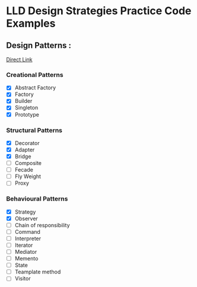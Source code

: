 # LLD Design Strategies Practice Code Examples

## Design Patterns : 

[Direct Link](https://github.com/ShyamPrgrmr/lld-design-strategies/tree/master/src/main/java/lld/design/patterns)

### Creational Patterns
- [x] Abstract Factory
- [x] Factory
- [x] Builder
- [x] Singleton
- [x] Prototype

### Structural Patterns
- [x] Decorator
- [x] Adapter
- [x] Bridge
- [ ] Composite
- [ ] Fecade
- [ ] Fly Weight
- [ ] Proxy

### Behavioural Patterns
- [x] Strategy 
- [x] Observer
- [ ] Chain of responsibility
- [ ] Command
- [ ] Interpreter
- [ ] Iterator
- [ ] Mediator
- [ ] Memento
- [ ] State
- [ ] Teamplate method
- [ ] Visitor
